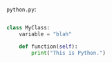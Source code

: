 <!-- >>>>>> BEGIN GENERATED FILE (include): SOURCE C:/Users/Burdette/Documents/GitHub/markdown_helper/test/include/templates/python_python.md -->
<!-- >>>>>> BEGIN INCLUDED FILE (python): SOURCE C:/Users/Burdette/Documents/GitHub/markdown_helper/test/include/templates/../includes/python.py -->
```python.py```:
```python

class MyClass:
    variable = "blah"

    def function(self):
        print("This is Python.")
```
<!-- <<<<<< END INCLUDED FILE (python): SOURCE C:/Users/Burdette/Documents/GitHub/markdown_helper/test/include/templates/../includes/python.py -->
<!-- <<<<<< END GENERATED FILE (include): SOURCE C:/Users/Burdette/Documents/GitHub/markdown_helper/test/include/templates/python_python.md -->
